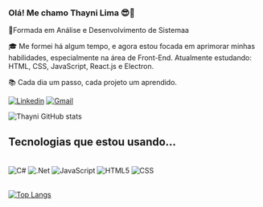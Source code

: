 ### Olá! Me chamo Thayni Lima 😎👋 

🏅Formada em Análise e Desenvolvimento de Sistemaa

🎓 Me formei há algum tempo, e agora estou focada em aprimorar minhas habilidades, especialmente na área de Front-End. Atualmente estudando: HTML, CSS, JavaScript, React.js e Electron.

📚 Cada dia um passo, cada projeto um aprendido.

[![Linkedin](https://img.shields.io/badge/LinkedIn-0077B5?style=for-the-badge&logo=linkedin&logoColor=white)](https://www.linkedin.com/in/thayni-lima-0a3b6a235/)
[![Gmail](https://img.shields.io/badge/Gmail-D14836?style=for-the-badge&logo=gmail&logoColor=white)](https://mail.google.com/mail/u/0/?hl=pt-BR#inbox)


![Thayni GitHub stats](https://github-readme-stats.vercel.app/api?username=ThayniLima&show_icons=true&theme=radical)

## Tecnologias que estou usando...

<div style="display: inline_block"><br/>
  <img align="center" alt="C#" src="https://img.shields.io/badge/C%23-239120?style=for-the-badge&logo=c-sharp&logoColor=white" /> 
  <img align="center" alt=".Net" src="https://img.shields.io/badge/.NET-5C2D91?style=for-the-badge&logo=.net&logohttps:Color=white" /> 
  <img align="center" alt="JavaScript" src="https://img.shields.io/badge/JavaScript-323330?style=for-the-badge&logo=javascript&logoColor=F7DF1E" /> 
  <img align="center" alt="HTML5" src="https://img.shields.io/badge/HTML5-E34F26?style=for-the-badge&logo=html5&logoColor=white" /> 
  <img align="center" alt="CSS" src="https://img.shields.io/badge/CSS3-1572B6?style=for-the-badge&logo=css3&logoColor=white" /> 
  </div><br>

  [![Top Langs](https://github-readme-stats.vercel.app/api/top-langs/?username=ThayniLima&layout=compact)](https://github.com/anuraghazra/github-readme-stats)
